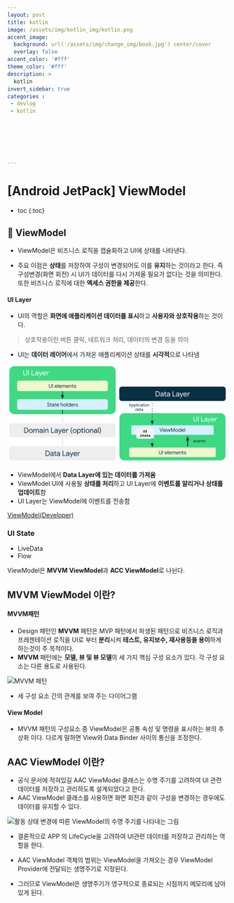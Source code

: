 ```yaml
---
layout: post
title: kotlin
image: /assets/img/kotlin_img/kotlin.png
accent_image: 
  background: url('/assets/img/change_img/book.jpg') center/cover
  overlay: false
accent_color: '#fff'
theme_color: '#fff'
description: >
  kotlin
invert_sidebar: true
categories :
 - devlog	
 - kotlin






---
```


# [Android JetPack] ViewModel



* toc
{:toc}
## 📌 ViewModel

- ViewModel은 비즈니스 로직을 캡슐화하고 UI에 상태를 나타낸다.

- 주요 이점은 **상태**를 저장하여 구성이 변경되어도 이를 **유지**하는 것이라고 한다. 즉 구성변경(화면 회전) 시 UI가 데이터를 다시 가져올 필요가 없다는 것을 의미한다. 또한 비즈니스 로직에 대한 **엑세스 권한을 제공**한다.





#### UI Layer

- UI의 역할은 **화면에 애플리케이션 데이터를 표시**하고 **사용자와 상호작용**하는 것이다.

>  상호작용이란 버튼 클릭, 네트워크 처리, 데이터의 변경 등을 의미

- UI는 **데이터 레이어**에서 가져온 애플리케이션 상태를 **시각적**으로 나타냄



<img src = "../../../assets/img/blog/image.png"  width = "50%"><img src = "../../../assets/img/blog/image (1).png"  width = "50%">



- ViewModel에서 **Data Layer에 있는 데이터를 가져옴**
- ViewModel UI에 사용될 **상태를 처리**하고 UI Layer에 **이벤트를 알리거나 상태를 업데이트**함
- UI Layer는  ViewModel에 이벤트를 전송함



[ViewModel(Developer)](https://developer.android.com/topic/libraries/architecture/viewmodel?hl=ko)





### UI State

- LiveData
- Flow









ViewModel은 **MVVM ViewModel**과 **ACC ViewModel**로 나뉜다.



## MVVM ViewModel 이란?

#### 	MVVM패턴

- Design 패턴인 **MVVM** 패턴은 MVP 패턴에서 파생된 패턴으로 비즈니스 로직과 프레젠테이션 로직을 UI로 부터 **분리**시켜 **테스트, 유지보수, 재사용등을 용이**하게 하는것이 주 목적이다.
- **MVVM** 패턴에는 **모델, 뷰 및 뷰 모델**의 세 가지 핵심 구성 요소가 있다. 각 구성 요소는 다른 용도로 사용된다.



![MVVM 패턴](https://learn.microsoft.com/ko-kr/dotnet/architecture/maui/media/mvvm-pattern.png)

- 세 구성 요소 간의 관계를 보여 주는 다이어그램

#### 	View Model

- MVVM 패턴의 구성요소 중 ViewModel은 공통 속성 및 명령을 표시하는 뷰의 추상화 이다. 다르게 말하면 View와 Data Binder 사이의 통신을 조정한다.



## AAC ViewModel 이란?

- 공식 문서에 적혀있길 AAC ViewModel 클래스는 수명 주기를 고려하여 UI 관련 데이터를 저장하고 관리하도록 설계되었다고 한다. 
- AAC ViewModel 클래스를 사용하면 화면 회전과 같이 구성을 변경하는 경우에도 데이터를 유지할 수 있다.

![활동 상태 변경에 따른 ViewModel의 수명 주기를 나타내는 그림](https://developer.android.com/static/images/topic/libraries/architecture/viewmodel-lifecycle.png?hl=ko)

- 결론적으로 APP 의 LifeCycle을 고려하여 UI관련 데이터를 저장하고 관리하는 역할을 한다.

- AAC ViewModel 객체의 범위는 ViewModel을 가져오는 경우 ViewModel Provider에 전달되는 생명주기로 지정된다. 
- 그러므로 ViewModel은 생명주기가 영구적으로 종료되는 시점까지 메모리에 남아있게 된다.